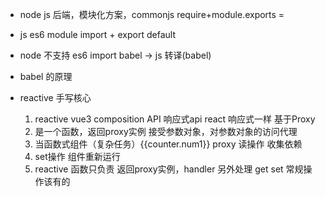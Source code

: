 - node js 后端，模块化方案，commonjs require+module.exports =
- js es6 module  import + export default
- node 不支持 es6 import babel -> js 转译(babel)
- babel 的原理

- reactive 手写核心
    1. reactive vue3 composition API 响应式api 
        react 响应式一样 基于Proxy
    2. 是一个函数，返回proxy实例
        接受参数对象，对参数对象的访问代理
    3. 当函数式组件（复杂任务）{{counter.num1}}
        proxy 读操作 收集依赖
    4. set操作 组件重新运行
    5. reactive 函数只负责 返回proxy实例，handler 另外处理
        get set 常规操作该有的
